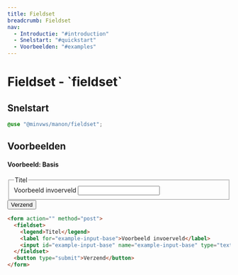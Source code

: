 ```yaml
---
title: Fieldset
breadcrumb: Fieldset
nav:
  - Introductie: "#introduction"
  - Snelstart: "#quickstart"
  - Voorbeelden: "#examples"
---
```


<h1 id="introduction">Fieldset - `fieldset`</h1>

<h2 id="quickstart">Snelstart</h2>

```scss
@use "@minvws/manon/fieldset";
```

<h2 id="examples">Voorbeelden</h2>

#### Voorbeeld: Basis

<form action="" method="post">
  <fieldset>
    <legend>Titel</legend>
    <label for="example-input-base">Voorbeeld invoerveld</label>
    <input id="example-input-base" name="example-input-base" type="text" />
  </fieldset>
  <button type="submit">Verzend</button>
</form>

```html
<form action="" method="post">
  <fieldset>
    <legend>Titel</legend>
    <label for="example-input-base">Voorbeeld invoerveld</label>
    <input id="example-input-base" name="example-input-base" type="text" />
  </fieldset>
  <button type="submit">Verzend</button>
</form>
```

